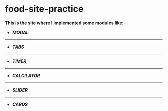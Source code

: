 # food-site-practice
__This is the site where I implemented some modules like:__
* ___MODAL___
___
* ___TABS___
___
* ___TIMER___
___
* ___CALCILATOR___
___
* ___SLIDER___
___
* ___CARDS___

